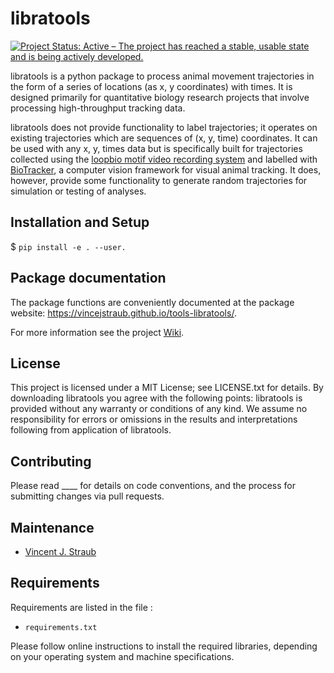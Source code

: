 # libratools  

[![Project Status: Active – The project has reached a stable, usable state and is being actively developed.](https://www.repostatus.org/badges/latest/active.svg)](https://www.repostatus.org/#active)

<!---
[![License: GPL v3](https://img.shields.io/badge/License-GPL%20v3-blue.svg)](http://www.gnu.org/licenses/gpl-3.0)
--->

libratools is a python package to process animal movement trajectories in the form of a series of locations (as x, y coordinates) with times. It is designed primarily for quantitative biology research projects that involve processing high-throughput tracking data.

libratools does not provide functionality to label trajectories; it operates on existing trajectories which are sequences of (x, y, time) coordinates. It can be used with any x, y, times data but is specifically built for trajectories collected using the [loopbio motif video recording system](http://loopbio.com/recording/) and labelled with [BioTracker](https://github.com/BioroboticsLab/biotracker_core), a computer vision framework for visual animal tracking. It does, however, provide some functionality to generate random trajectories for simulation or testing of analyses.

## Installation and Setup

 $ `pip install -e . --user.` 

## Package documentation

The package functions are conveniently documented at the package website: https://vincejstraub.github.io/tools-libratools/.

For more information see the project [Wiki](https://github.com/vincejstraub/tools-libratools/wiki). 

## License

This project is licensed under a MIT License; see LICENSE.txt for details. By downloading libratools you agree with the following points: libratools is provided without any warranty or conditions of any kind. We assume no responsibility for errors or omissions in the results and interpretations following from application of libratools.

## Contributing

Please read ____ for details on code conventions, and the process for submitting changes via pull requests.

## Maintenance

* [Vincent J. Straub](https://github.com/vincejstraub)  

## Requirements

Requirements are listed in the file :

* `requirements.txt`

Please follow  online instructions to install the required libraries, depending on your operating system and machine specifications.
